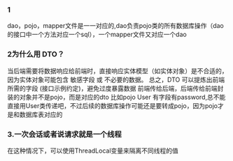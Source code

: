 ### 1
dao，pojo，mapper文件是一一对应的,dao负责pojo类的所有数据库操作（dao的接口中一个方法对应一个sql），一个mapper文件又对应一个dao
### 2为什么用 DTO？
当后端需要将数据响应给前端时，直接响应实体模型（如实体对象）是不合适的，因为实体对象可能包含 敏感字段 或 不必要的数据。
总之，DTO 可以提炼出前端所需的字段 (接口示例约定)，避免过度暴露数据
前端传给后端，后端传给前端封装的对象并不是pojo，而是对应的dto
比如pojo User 有字段有password,总不能直接用User类传递吧，不过后续的数据库操作可能还是要转成pojo，因为pojo才是和数据库表对应的
### 3.一次会话或者说请求就是一个线程
在这种情况下，可以使用ThreadLocal变量来隔离不同线程的值
